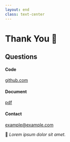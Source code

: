 ```yaml
---
layout: end
class: text-center
---
```


# Thank You 🙏

## Questions

<div class="grid grid-cols-3 gap-8 mt-12">

<div class="text-center">
<a href="#" target="_blank">
<carbon:logo-github class="text-3xl mb-2 mx-auto" />
</a>
<h4>Code</h4>
<p class="text-sm"><a href="#" target="_blank">github.com</a></p>
</div>

<div class="text-center">
<a href="#" target="_blank">
<carbon:document class="text-3xl mb-2 mx-auto" />
</a>
<h4>Document</h4>
<p class="text-sm"><a href="#" target="_blank">pdf</a></p>
</div>

<div class="text-center">
<a href="mailto:example@example.com">
<carbon:email class="text-3xl mb-2 mx-auto" />
</a>
<h4>Contact</h4>
<p class="text-sm"><a href="mailto:example@example.com">example@example.com</a></p>
</div>

</div>

<div class="mt-12 text-xl">
🦜 <em>Lorem ipsum dolor sit amet.</em>
</div>